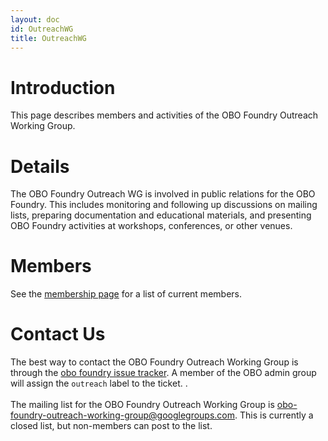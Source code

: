 ```yaml
---
layout: doc
id: OutreachWG
title: OutreachWG
---
```


# Introduction #

This page describes members and activities of the OBO Foundry Outreach Working Group.


# Details #

The OBO Foundry Outreach WG is involved in public relations for the OBO Foundry. This includes monitoring and following up discussions on mailing lists, preparing documentation and educational materials, and presenting OBO Foundry activities at workshops, conferences, or other venues.

# Members #
See the [membership page](/docs/Membership.html) for a list of current members.

<h1>Contact Us</h1>

The best way to contact the OBO Foundry Outreach Working Group is through the <a href='https://github.com/OBOFoundry/OBOFoundry.github.io/issues'>obo foundry issue tracker</a>. A member of the OBO admin group will assign the `outreach` label to the ticket.
.<br>
<br>
The mailing list for the OBO Foundry Outreach Working Group is <a href='mailto:obo-foundry-outreach-working-group@googlegroups.com'>obo-foundry-outreach-working-group@googlegroups.com</a>. This is currently a closed list, but non-members can post to the list.
